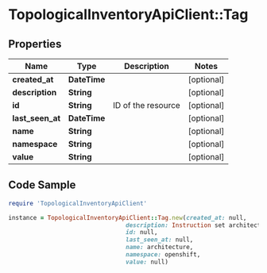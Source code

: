 # TopologicalInventoryApiClient::Tag

## Properties

Name | Type | Description | Notes
------------ | ------------- | ------------- | -------------
**created_at** | **DateTime** |  | [optional] 
**description** | **String** |  | [optional] 
**id** | **String** | ID of the resource | [optional] 
**last_seen_at** | **DateTime** |  | [optional] 
**name** | **String** |  | [optional] 
**namespace** | **String** |  | [optional] 
**value** | **String** |  | [optional] 

## Code Sample

```ruby
require 'TopologicalInventoryApiClient'

instance = TopologicalInventoryApiClient::Tag.new(created_at: null,
                                 description: Instruction set architecture,
                                 id: null,
                                 last_seen_at: null,
                                 name: architecture,
                                 namespace: openshift,
                                 value: null)
```



